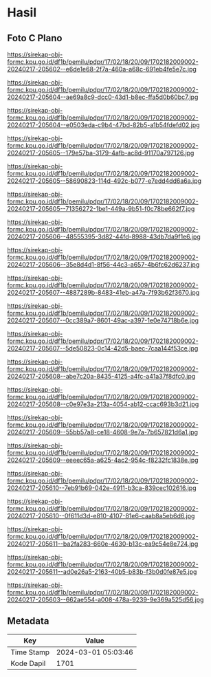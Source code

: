 # Hasil

## Foto C Plano

https://sirekap-obj-formc.kpu.go.id/df1b/pemilu/pdpr/17/02/18/20/09/1702182009002-20240217-205602--e6de1e68-2f7a-460a-a68c-691eb4fe5e7c.jpg

https://sirekap-obj-formc.kpu.go.id/df1b/pemilu/pdpr/17/02/18/20/09/1702182009002-20240217-205604--ae69a8c9-dcc0-43d1-b8ec-ffa5d0b60bc7.jpg

https://sirekap-obj-formc.kpu.go.id/df1b/pemilu/pdpr/17/02/18/20/09/1702182009002-20240217-205604--e0503eda-c9b4-47bd-82b5-a1b54fdefd02.jpg

https://sirekap-obj-formc.kpu.go.id/df1b/pemilu/pdpr/17/02/18/20/09/1702182009002-20240217-205605--179e57ba-3179-4afb-ac8d-91170a797126.jpg

https://sirekap-obj-formc.kpu.go.id/df1b/pemilu/pdpr/17/02/18/20/09/1702182009002-20240217-205605--58690823-114d-492c-b077-e7edd4dd6a6a.jpg

https://sirekap-obj-formc.kpu.go.id/df1b/pemilu/pdpr/17/02/18/20/09/1702182009002-20240217-205605--71356272-1be1-449a-9b51-f0c78be662f7.jpg

https://sirekap-obj-formc.kpu.go.id/df1b/pemilu/pdpr/17/02/18/20/09/1702182009002-20240217-205606--48555395-3d82-44fd-8988-43db7da9f1e6.jpg

https://sirekap-obj-formc.kpu.go.id/df1b/pemilu/pdpr/17/02/18/20/09/1702182009002-20240217-205606--35e8d4d1-8f56-44c3-a657-4b6fc62d6237.jpg

https://sirekap-obj-formc.kpu.go.id/df1b/pemilu/pdpr/17/02/18/20/09/1702182009002-20240217-205607--4887289b-8483-41eb-a47a-7f93b62f3670.jpg

https://sirekap-obj-formc.kpu.go.id/df1b/pemilu/pdpr/17/02/18/20/09/1702182009002-20240217-205607--0cc389a7-8601-49ac-a397-1e0e74718b6e.jpg

https://sirekap-obj-formc.kpu.go.id/df1b/pemilu/pdpr/17/02/18/20/09/1702182009002-20240217-205607--5de50823-0c14-42d5-baec-7caa144f53ce.jpg

https://sirekap-obj-formc.kpu.go.id/df1b/pemilu/pdpr/17/02/18/20/09/1702182009002-20240217-205608--abe7c20a-8435-4125-a4fc-a41a37f8dfc0.jpg

https://sirekap-obj-formc.kpu.go.id/df1b/pemilu/pdpr/17/02/18/20/09/1702182009002-20240217-205608--c0e97e3a-213a-4054-ab12-ccac693b3d21.jpg

https://sirekap-obj-formc.kpu.go.id/df1b/pemilu/pdpr/17/02/18/20/09/1702182009002-20240217-205609--55bb57a8-ce18-4608-9e7a-7b657821d6a1.jpg

https://sirekap-obj-formc.kpu.go.id/df1b/pemilu/pdpr/17/02/18/20/09/1702182009002-20240217-205609--eeeec65a-a625-4ac2-954c-f8232fc1838e.jpg

https://sirekap-obj-formc.kpu.go.id/df1b/pemilu/pdpr/17/02/18/20/09/1702182009002-20240217-205610--7eb91b69-042e-4911-b3ca-839cec102616.jpg

https://sirekap-obj-formc.kpu.go.id/df1b/pemilu/pdpr/17/02/18/20/09/1702182009002-20240217-205610--0f611d3d-e810-4107-81e6-caab8a5eb6d6.jpg

https://sirekap-obj-formc.kpu.go.id/df1b/pemilu/pdpr/17/02/18/20/09/1702182009002-20240217-205611--ba2fa283-660e-4630-b13c-ea9c54e8e724.jpg

https://sirekap-obj-formc.kpu.go.id/df1b/pemilu/pdpr/17/02/18/20/09/1702182009002-20240217-205611--ad0e26a5-2163-40b5-b83b-f3b0d0fe87e5.jpg

https://sirekap-obj-formc.kpu.go.id/df1b/pemilu/pdpr/17/02/18/20/09/1702182009002-20240217-205603--662ae554-a008-478a-9239-9e369a525d56.jpg


## Metadata

| Key        | Value               |
| ---------- | ------------------- |
| Time Stamp | 2024-03-01 05:03:46 |
| Kode Dapil | 1701                |



